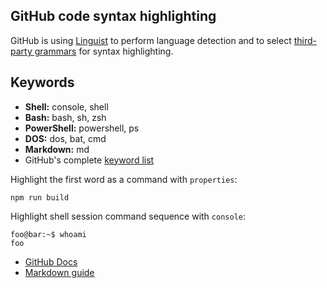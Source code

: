 ## GitHub code syntax highlighting

GitHub is using [Linguist](https://github.com/github/linguist) to perform
language detection and to select
[third-party grammars](https://github.com/github/linguist/blob/master/vendor/README.md)
for syntax highlighting.

## Keywords

- **Shell:** console, shell
- **Bash:** bash, sh, zsh
- **PowerShell:** powershell, ps
- **DOS:** dos, bat, cmd
- **Markdown:** md
- GitHub's complete [keyword list](https://github.com/github/linguist/blob/master/lib/linguist/languages.yml)

Highlight the first word as a command with `properties`:
```properties
npm run build
```

Highlight shell session command sequence with `console`:
```console
foo@bar:~$ whoami
foo
```

- [GitHub Docs](https://docs.github.com/en/github/writing-on-github/working-with-advanced-formatting/creating-and-highlighting-code-blocks)
- [Markdown guide](https://www.markdownguide.org/extended-syntax/)
